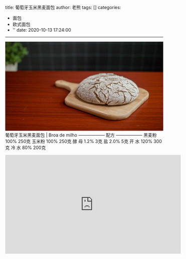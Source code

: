 title: 葡萄牙玉米黑麦面包
author: 老熊
tags: []
categories:
  - 面包
  - 欧式面包
  - ''
date: 2020-10-13 17:24:00
---
![](/images/pasted-76.jpg)
葡萄牙玉米黑麦面包 | Broa de milho
—————— 配方 ——————
黑麦粉      100%       250克
玉米粉      100%       250克
酵   母       1.2%        3克
盐              2.0%       5克
开   水       120%       300克
冷   水       80%        200克

<iframe width="560" height="315" src="https://www.youtube.com/embed/MYk0dbzrxVo" frameborder="0" allow="accelerometer; autoplay; clipboard-write; encrypted-media; gyroscope; picture-in-picture" allowfullscreen></iframe>